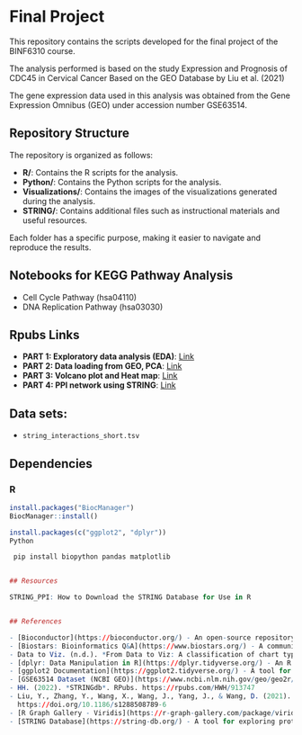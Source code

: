 # Final Project
This repository contains the scripts developed for the final project of the BINF6310 course.

The analysis performed is based on the study Expression and Prognosis of CDC45 in Cervical Cancer Based on the GEO Database by Liu et al. (2021)

The gene expression data used in this analysis was obtained from the Gene Expression Omnibus (GEO) under accession number GSE63514.

## Repository Structure

The repository is organized as follows:

- **R/**: Contains the R scripts for the analysis.
- **Python/**: Contains the Python scripts for the analysis.
- **Visualizations/**: Contains the images of the visualizations generated during the analysis.
- **STRING/**: Contains additional files such as instructional materials and useful resources.

Each folder has a specific purpose, making it easier to navigate and reproduce the results.

## Notebooks for KEGG Pathway Analysis

- Cell Cycle Pathway (hsa04110)
- DNA Replication Pathway (hsa03030)

## Rpubs Links

- **PART 1: Exploratory data analysis (EDA)**: [Link](https://rpubs.com/magal88/1298599)
- **PART 2: Data loading from GEO, PCA**: [Link](https://rpubs.com/magal88/1298107)
- **PART 3: Volcano plot and Heat map**: [Link](https://rpubs.com/magal88/1298133)
- **PART 4: PPI network using STRING**: [Link](https://rpubs.com/magal88/1298988)

## Data sets:

- `string_interactions_short.tsv`

## Dependencies

### R

```r
install.packages("BiocManager")
BiocManager::install()

install.packages(c("ggplot2", "dplyr"))
Python

 pip install biopython pandas matplotlib


## Resources

STRING_PPI: How to Download the STRING Database for Use in R


## References

- [Bioconductor](https://bioconductor.org/) - An open-source repository for bioinformatics tools and packages in R.
- [Biostars: Bioinformatics Q&A](https://www.biostars.org/) - A community-driven platform for bioinformatics discussions and resources.
- Data to Viz. (n.d.). *From Data to Viz: A classification of chart types based on input data*. Retrieved from [https://www.data-to-viz.com/](https://www.data-to-viz.com/)
- [dplyr: Data Manipulation in R](https://dplyr.tidyverse.org/) - An R package for data manipulation in R.
- [ggplot2 Documentation](https://ggplot2.tidyverse.org/) - A tool for data visualization in R.
- [GSE63514 Dataset (NCBI GEO)](https://www.ncbi.nlm.nih.gov/geo/geo2r/?acc=GSE63514) - GSE63514 dataset used for cervical cancer analysis.
- HH. (2022). *STRINGdb*. RPubs. https://rpubs.com/HWH/913747
- Liu, Y., Zhang, Y., Wang, X., Wang, J., Yang, J., & Wang, D. (2021). *Expression and prognosis of CDC45 in cervical cancer based on the GEO database*. BMC Cancer, 21(1), 1–11. 
  https://doi.org/10.1186/s1288508789-6
- [R Graph Gallery - Viridis](https://r-graph-gallery.com/package/viridis.html) - A guide for visualizations in R using the **Viridis** color palette.
- [STRING Database](https://string-db.org/) - A tool for exploring protein-protein interactions.





